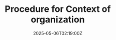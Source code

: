 ---
title: Procedure for Context of organization
linkTitle: Procedure for Context of organization
date: '2025-05-06T02:19:00Z'
weight: 1
description: Procedure outlines steps for identifying and analyzing internal and external
  contexts, evaluating risks and opportunities, defining strategic objectives, and
  developing action plans aligned with sustainability goals, in accordance with ISO
  20121 standards.
draft: false
ref: procedure-for-context-of-organization
---
